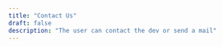 ```yaml
---
title: "Contact Us"
draft: false
description: "The user can contact the dev or send a mail"
---
```

